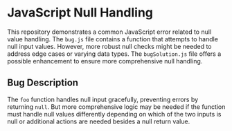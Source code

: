 # JavaScript Null Handling

This repository demonstrates a common JavaScript error related to null value handling. The `bug.js` file contains a function that attempts to handle null input values. However, more robust null checks might be needed to address edge cases or varying data types. The `bugSolution.js` file offers a possible enhancement to ensure more comprehensive null handling.

## Bug Description

The `foo` function handles null input gracefully, preventing errors by returning `null`.  But more comprehensive logic may be needed if the function must handle null values differently depending on which of the two inputs is null or additional actions are needed besides a null return value.